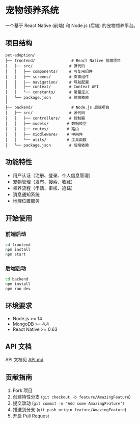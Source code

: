 # 宠物领养系统

一个基于 React Native (前端) 和 Node.js (后端) 的宠物领养平台。

## 项目结构

```
pet-adoption/
├── frontend/                # React Native 前端项目
│   ├── src/                # 源代码
│   │   ├── components/     # 可复用组件
│   │   ├── screens/        # 页面组件
│   │   ├── navigation/     # 导航配置
│   │   ├── context/        # Context API
│   │   └── constants/      # 常量定义
│   └── package.json        # 前端依赖
│
├── backend/                 # Node.js 后端项目
│   ├── src/                # 源代码
│   │   ├── controllers/    # 控制器
│   │   ├── models/        # 数据模型
│   │   ├── routes/        # 路由
│   │   ├── middleware/    # 中间件
│   │   └── utils/         # 工具函数
│   └── package.json        # 后端依赖
```

## 功能特性

- 用户认证（注册、登录、个人信息管理）
- 宠物管理（发布、搜索、收藏）
- 领养流程（申请、审核、追踪）
- 消息通知系统
- 地理位置服务

## 开始使用

### 前端启动

```bash
cd frontend
npm install
npm start
```

### 后端启动

```bash
cd backend
npm install
npm run dev
```

## 环境要求

- Node.js >= 14
- MongoDB >= 4.4
- React Native >= 0.63

## API 文档

API 文档见 [API.md](./backend/API.md)

## 贡献指南

1. Fork 项目
2. 创建特性分支 (`git checkout -b feature/AmazingFeature`)
3. 提交改动 (`git commit -m 'Add some AmazingFeature'`)
4. 推送到分支 (`git push origin feature/AmazingFeature`)
5. 开启 Pull Request
